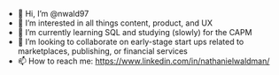 - 👋 Hi, I’m @nwald97
- 👀 I’m interested in all things content, product, and UX
- 🌱 I’m currently learning SQL and studying (slowly) for the CAPM
- 💞️ I’m looking to collaborate on early-stage start ups related to marketplaces, publishing, or financial services
- 📫 How to reach me: https://www.linkedin.com/in/nathanielwaldman/ 

<!---
nwald97/nwald97 is a ✨ special ✨ repository because its `README.md` (this file) appears on your GitHub profile.
You can click the Preview link to take a look at your changes.
--->
